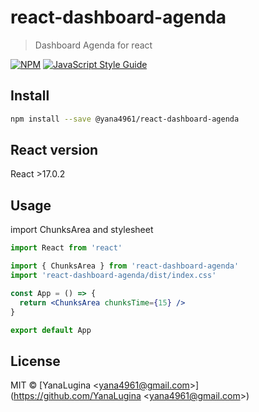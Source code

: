 # react-dashboard-agenda

> Dashboard Agenda for react

[![NPM](https://img.shields.io/npm/v/react-dashboard-agenda.svg)](https://www.npmjs.com/package/react-dashboard-agenda) [![JavaScript Style Guide](https://img.shields.io/badge/code_style-standard-brightgreen.svg)](https://standardjs.com)

## Install

```bash
npm install --save @yana4961/react-dashboard-agenda
```

## React version
React >17.0.2

## Usage

import ChunksArea and stylesheet

```jsx
import React from 'react'

import { ChunksArea } from 'react-dashboard-agenda'
import 'react-dashboard-agenda/dist/index.css'

const App = () => {
  return <ChunksArea chunksTime={15} />
}

export default App
```

## License

MIT © [YanaLugina &lt;yana4961@gmail.com&gt;](https://github.com/YanaLugina &lt;yana4961@gmail.com&gt;)
